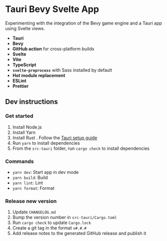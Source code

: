 # Tauri Bevy Svelte App

Experimenting with the integration of the Bevy game engine and a Tauri app using Svelte views.

- **Tauri**
- **Bevy**
- **GitHub action** for cross-platform builds
- **Svelte**
- **Vite**
- **TypeScript**
- **`svelte-preprocess`** with Sass installed by default
- **Hot module replacement**
- **ESLint**
- **Prettier**

## Dev instructions

### Get started

1. Install Node.js
2. Install Yarn
3. Install Rust
   . Follow the [Tauri setup guide](https://tauri.studio/en/docs/get-started/intro)
4. Run `yarn` to install dependencies
5. From the `src-tauri` folder, run `cargo check` to install dependencies

### Commands

- `yarn dev`: Start app in dev mode
- `yarn build`: Build
- `yarn lint`: Lint
- `yarn format`: Format

### Release new version

1. Update `CHANGELOG.md`
2. Bump the version number in `src-tauri/Cargo.toml`
3. Run `cargo check` to update `Cargo.lock`
4. Create a git tag in the format `v#.#.#`
5. Add release notes to the generated GitHub release and publish it
